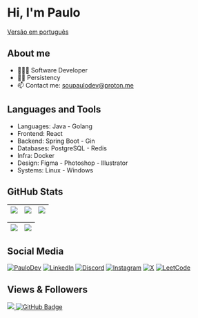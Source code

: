 # Hi, I'm Paulo

[Versão em português](./README.md)

## About me

- 👨🏻‍💻 Software Developer
- ✊🏼 Persistency
- 📫 Contact me: [soupaulodev@proton.me](mailto:soupaulodev@proton.me)

## Languages and Tools

- Languages: Java - Golang
- Frontend: React
- Backend: Spring Boot - Gin
- Databases: PostgreSQL - Redis
- Infra: Docker
- Design: Figma - Photoshop - Illustrator
- Systems: Linux - Windows

## GitHub Stats

| ![](http://github-profile-summary-cards.vercel.app/api/cards/stats?username=soupaulodev&theme=nord_dark) | ![](http://github-profile-summary-cards.vercel.app/api/cards/repos-per-language?username=soupaulodev&hide=Html&theme=nord_dark) | ![](http://github-profile-summary-cards.vercel.app/api/cards/most-commit-language?username=soupaulodev&theme=nord_dark) |
| :------------------------------------------------------------------------------------------------------: | :-----------------------------------------------------------------------------------------------------------------------------: | :---------------------------------------------------------------------------------------------------------------------: |

| ![](http://github-profile-summary-cards.vercel.app/api/cards/profile-details?username=soupaulodev&theme=nord_dark) | ![](https://github-readme-streak-stats.herokuapp.com/?user=soupaulodev&hide_border=false&date_format=M%20j%5B%2C%20Y%5D&background=2D3742&stroke=2D3742&ring=6bbbca&fire=6bbbca&currStreakNum=fff&sideNums=6bbbca&currStreakLabel=6bbbca&sideLabels=fff&dates=fff) |
| :----------------------------------------------------------------------------------------------------------------: | :----------------------------------------------------------------------------------------------------------------------------------------------------------------------------------------------------------------------------------------------------------------: |

## Social Media

[![PauloDev](https://img.shields.io/badge/soupaulodev-273542?style=for-the-badge&logo=supabase&logoColor=white)](https://soupaulodev.com.br/)
[![LinkedIn](https://img.shields.io/badge/LinkedIn-0077B5?style=for-the-badge&logo=linkedin&logoColor=white)](https://www.linkedin.com/in/soupaulodev/)
[![Discord](https://img.shields.io/badge/Discord-7289DA?style=for-the-badge&logo=discord&logoColor=white)](https://discord.com/channels/@soupaulodev/)
[![Instagram](https://img.shields.io/badge/-Instagram-%23E4405F?style=for-the-badge&logo=instagram&logoColor=white)](https://www.instagram.com/soupaulodev/)
[![X](https://img.shields.io/badge/X-000?style=for-the-badge&logo=x)](https://x.com/soupaulodev)
[![LeetCode](https://img.shields.io/badge/leetcode-dd7100?style=for-the-badge&logo=leetcode&logoColor=white)](https://leetcode.com/u/soupaulodev/)

## Views & Followers

<a href="https://github.com/soupaulodev/github-profile-views-counter">
    <img src="https://komarev.com/ghpvc/?username=soupaulodev">
</a>
<a href="https://github.com/soupaulodev?tab=followers"><img src="https://img.shields.io/github/followers/soupaulodev?label=Followers&style=social" alt="GitHub Badge"></a>

